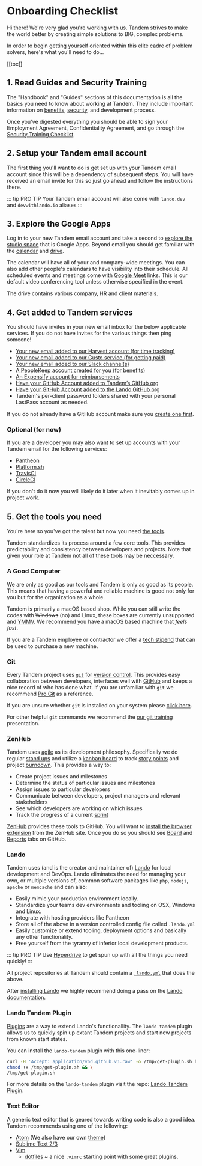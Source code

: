 # Onboarding Checklist

Hi there! We're very glad you're working with us. Tandem strives to make the world better by creating simple solutions to BIG, complex problems.

In order to begin getting yourself oriented within this elite cadre of problem solvers, here's what you'll need to do...

[[toc]]

## 1. Read Guides and Security Training

The "Handbook" and "Guides" sections of this documentation is all the basics you need to know about working at Tandem. They include important information on [benefits](handbook/benefits.md), [security](guides/security-basics.md), and development process.

Once you've digested everything you should be able to sign your Employment Agreement, Confidentiality Agreement, and go through the [Security Training Checklist](handbook/security-training-checklist.md).


## 2. Setup your Tandem email account

The first thing you'll want to do is get set up with your Tandem email account since this will be a dependency of subsequent steps. You will have received an email invite for this so just go ahead and follow the instructions there.

::: tip PRO TIP
Your Tandem email account will also come with `lando.dev` and `devwithlando.io` aliases
:::

## 3. Explore the Google Apps

Log in to your new Tandem email account and take a second to [explore the studio space](https://youtu.be/cVsQLlk-T0s?t=105) that is Google Apps. Beyond email you should get familiar with the [calendar](https://calendar.google.com/calendar/r/week) and [drive](https://drive.google.com/drive/my-drive).

The calendar will have all of your and company-wide meetings. You can also add other people's calendars to have visibility into their schedule. All scheduled events and meetings come with [Google Meet](https://meet.google.com) links. This is our default video conferencing tool unless otherwise specified in the event.

The drive contains various company, HR and client materials.


## 4. Get added to Tandem services

You should have invites in your new email inbox for the below applicable services. If you do not have invites for the various things then ping someone!

* [Your new email added to our Harvest account (for time tracking)](https://thinktandem.harvestapp.com/team)
* [Your new email added to our Gusto service (for getting paid)](https://manage.gusto.com/kalabox-inc)
* [Your new email added to our Slack channel(s)](https://thinktandem.slack.com)
* [A PeopleKeep account created for you (for benefits)](https://tandem.peoplekeep.com)
* [An Expensify account for reimbursements](https://www.expensify.com)
* [Have your GitHub Account added to Tandem’s GitHub org](https://github.com/orgs/thinktandem/people)
* [Have your GitHub Account added to the Lando GitHub org](https://github.com/orgs/lando/people)
* Tandem's per-client password folders shared with your personal LastPass account as needed.

If you do not already have a GitHub account make sure you [create one first](https://github.com/join).

### Optional (for now)

If you are a developer you may also want to set up accounts with your Tandem email for the following services:

* [Pantheon](https://pantheon.io)
* [Platform.sh](https://platform.sh)
* [TravisCI](https://travis-ci.org)
* [CircleCI](https://circleci.com)

If you don't do it now you will likely do it later when it inevitably comes up in project work.

## 5. Get the tools you need

You're here so you've got the talent but now you need [the tools](https://getyarn.io/yarn-clip/0d992b79-8cf0-4da3-8e3b-6cbcdaecf9fb).

Tandem standardizes its process around a few core tools. This provides predictability and consistency between developers and projects. Note that given your role at Tandem not all of these tools may be neccessary.

### A Good Computer

We are only as good as our tools and Tandem is only as good as its people. This means that having a powerful and reliable machine is good not only for you but for the organization as a whole.

Tandem is primarily a macOS based shop. While you can still write the codes with ~~Windows~~ (no) and Linux, these boxes are currently unsupported and [YMMV](http://www.urbandictionary.com/define.php?term=ymmv). We recommend you have a macOS based machine that _feels fast_.

If you are a Tandem employee or contractor we offer a [tech stipend](./../onboarding/benefits.md#computer--equipment-purchase) that can be used to purchase a new machine.

### Git

Every Tandem project uses [`git`](https://git-scm.com/) for [version control](https://en.wikipedia.org/wiki/Version_control). This provides easy collaboration between developers, interfaces well with [GitHub](https://github.com) and keeps a nice record of who has done what. If you are unfamiliar with `git` we recommend [Pro Git](https://git-scm.com/book/en/v2) as a reference.

If you are unsure whether `git` is installed on your system please [click here](https://git-scm.com/downloads).

For other helpful `git` commands we recommend the [our git training](https://docs.google.com/presentation/d/1tPKnFcOC-HBQy9Za8jCyRbXFXxNQUU7xE9JJSIA6a2k/edit?usp=sharing) presentation.

### ZenHub

Tandem uses [agile](https://en.wikipedia.org/wiki/Agile_software_development) as its development philosophy. Specifically we do regular [stand ups](https://en.wikipedia.org/wiki/Stand-up_meeting) and utilize a [kanban board](https://en.wikipedia.org/wiki/Kanban_board) to track [story points](http://wiki.openbravo.com/wiki/Scrum/Story_points) and project [burndown](https://en.wikipedia.org/wiki/Burn_down_chart). This provides a way to:

* Create project issues and milestones
* Determine the status of particular issues and milestones
* Assign issues to particular developers
* Communicate between developers, project managers and relevant stakeholders
* See which developers are working on which issues
* Track the progress of a current [sprint](https://en.wikipedia.org/wiki/Scrum_Sprint)

[ZenHub](https://www.zenhub.com/) provides these tools to GitHub. You will want to [install the browser extension](https://www.zenhub.com/) from the ZenHub site. Once you do so you should see [Board](https://github.com/thinktandem/horoscope#boards) and [Reports](https://github.com/thinktandem/horoscope#reports) tabs on GitHub.

### Lando

Tandem uses (and is the creator and maintainer of) [Lando](https://github.com/lando/lando) for local development and DevOps. Lando eliminates the need for managing your own, or multiple versions of, common software packages like `php`, `nodejs`, `apache` or `memcache` and can also:

* Easily mimic your production environment locally.
* Standardize your teams dev environments and tooling on OSX, Windows and Linux.
* Integrate with hosting providers like Pantheon
* Store all of the above in a version controlled config file called `.lando.yml`
* Easily customize or extend tooling, deployment options and basically any other functionality.
* Free yourself from the tyranny of inferior local development products.

::: tip PRO TIP
Use [Hyperdrive](https://github.com/lando/hyperdrive) to get spun up with all the things you need quickly!
:::

All project repositories at Tandem should contain a [`.lando.yml`](https://docs.devwithlando.io/config/lando.html) that does the above.

After [installing Lando](https://docs.devwithlando.io/installation/installing.html) we highly recommend doing a pass on the [Lando documentation](https://docs.devwithlando.io/).

### Lando Tandem Plugin

[Plugins](https://docs.lando.dev/contrib/plugins.html) are a way to extend Lando's functionallity. The `lando-tandem` plugin allows us to quickly spin up extant Tandem projects and start new projects from known start states.

You can install the `lando-tandem` plugin with this one-liner:

```bash
curl -H 'Accept: application/vnd.github.v3.raw' -o /tmp/get-plugin.sh https://api.github.com/repos/thinktandem/lando-tandem/contents/scripts/get-plugin.sh && \
chmod +x /tmp/get-plugin.sh && \
/tmp/get-plugin.sh
```

For more details on the `lando-tandem` plugin visit the repo: [Lando Tandem Plugin](https://github.com/thinktandem/lando-tandem).

### Text Editor

A generic text editor that is geared towards writing code is also a good idea. Tandem recommends using one of the following:

* [Atom](https://atom.io/) (We also have our own [theme](https://atom.io/themes/atom-tandemic-syntax))
* [Sublime Text 2/3](https://www.sublimetext.com/)
* [Vim](http://www.vim.org/)
  * [dotfiles](https://github.com/serundeputy/dot-files) ~ a nice `.vimrc` starting point with some great plugins.
